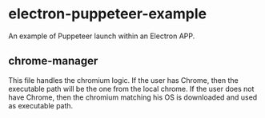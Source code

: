 # electron-puppeteer-example

An example of Puppeteer launch within an Electron APP.

## chrome-manager

This file handles the chromium logic.
If the user has Chrome, then the executable path will be the one from the local chrome.
If the user does not have Chrome, then the chromium matching his OS is downloaded and used as executable path.
